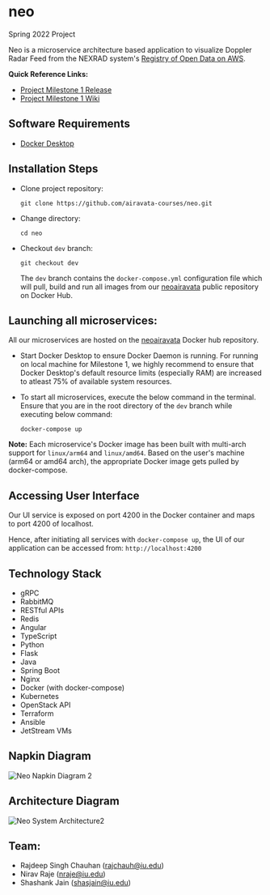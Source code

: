 # neo

Spring 2022 Project

Neo is a microservice architecture based application to visualize Doppler Radar Feed from the NEXRAD system's [Registry of Open Data on AWS](https://registry.opendata.aws/noaa-nexrad/).

**Quick Reference Links:**

- [Project Milestone 1 Release](https://github.com/airavata-courses/neo/releases/tag/v1https://github.com/airavata-courses/neo/releases/tag/v1)
- [Project Milestone 1 Wiki](https://github.com/airavata-courses/neo/wiki/Project-1)

## Software Requirements

- [Docker Desktop](https://www.docker.com/products/docker-desktop)

## Installation Steps

- Clone project repository:

  `git clone https://github.com/airavata-courses/neo.git`

- Change directory:

  `cd neo`

- Checkout `dev` branch:

  `git checkout dev`

  The `dev` branch contains the `docker-compose.yml` configuration file which will pull, build and run all images from our [neoairavata](https://hub.docker.com/u/neoairavataproject) public repository on Docker Hub.

## Launching all microservices:

All our microservices are hosted on the [neoairavata](https://hub.docker.com/u/neoairavataproject) Docker hub repository.

- Start Docker Desktop to ensure Docker Daemon is running. For running on local machine for Milestone 1, we highly recommend to ensure that Docker Desktop's default resource limits (especially RAM) are increased to atleast 75% of available system resources.

- To start all microservices, execute the below command in the terminal. Ensure that you are in the root directory of the `dev` branch while executing below command:

  `docker-compose up`

**Note:** Each microservice's Docker image has been built with multi-arch support for `linux/arm64` and `linux/amd64`.
Based on the user's machine (arm64 or amd64 arch), the appropriate Docker image gets pulled by docker-compose.

## Accessing User Interface

Our UI service is exposed on port 4200 in the Docker container and maps to port 4200 of localhost.

Hence, after initiating all services with `docker-compose up`, the UI of our application can be accessed from: `http://localhost:4200`

## Technology Stack

- gRPC
- RabbitMQ
- RESTful APIs
- Redis
- Angular
- TypeScript
- Python
- Flask
- Java
- Spring Boot
- Nginx
- Docker (with docker-compose)
- Kubernetes
- OpenStack API
- Terraform
- Ansible
- JetStream VMs

## Napkin Diagram

![Neo Napkin Diagram 2](https://user-images.githubusercontent.com/35288428/153309704-4b3c9175-3bb2-4208-92b2-b90a7c81effa.png)

## Architecture Diagram

![Neo System Architecture2](https://user-images.githubusercontent.com/35288428/152919633-c0686e43-8954-4fac-bf2c-59afc0aadb30.png)

## Team:

- Rajdeep Singh Chauhan (rajchauh@iu.edu)
- Nirav Raje (nraje@iu.edu)
- Shashank Jain (shasjain@iu.edu)
